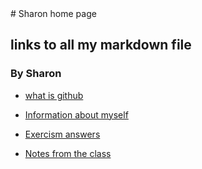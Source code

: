 <link rel="shortcut icon" type="image/ico" 
      href="{{ "/assets/images/favicon.ico"  | absolute_url }}">
# Sharon home page

## links to all my markdown file

### By Sharon

* [what is github](/page1.md)
 
* [Information about myself](/myself.md)

* [Exercism answers](/exercism.md)

* [Notes from the class](/diary.md)